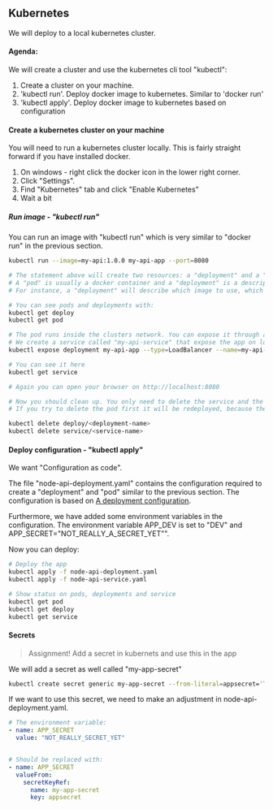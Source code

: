 ## Kubernetes

We will deploy to a local kubernetes cluster. 

#### Agenda: 
We will create a cluster and use the kubernetes cli tool "kubectl": 
1. Create a cluster on your machine.
2. 'kubectl run'. Deploy docker image to kubernetes. Similar to 'docker run'
3. 'kubectl apply'. Deploy docker image to kubernetes based on configuration


#### Create a kubernetes cluster on your machine 
You will need to run a kubernetes cluster locally. This is fairly straight forward if you have installed docker.
 1. On windows - right click the docker icon in the lower right corner. 
 2. Click "Settings". 
 3. Find "Kubernetes" tab and click "Enable Kubernetes"
 4. Wait a bit

##### Run image - "kubectl run"
You can run an image with "kubectl run" which is very similar to "docker run" in the previous section.

```bash
kubectl run --image=my-api:1.0.0 my-api-app --port=8080

# The statement above will create two resources: a "deployment" and a "pod". 
# A "pod" is usually a docker container and a "deployment" is a description of the "desired state" after a deploy.
# For instance, a "deployment" will describe which image to use, which ports to expose and how many instances of an app

# You can see pods and deployments with:
kubectl get deploy
kubectl get pod

# The pod runs inside the clusters network. You can expose it through a service which we will call my-api-service. 
# We create a service called "my-api-service" that expose the app on localhost:8080.      
kubectl expose deployment my-api-app --type=LoadBalancer --name=my-api-service --port=8080

# You can see it here
kubectl get service

# Again you can open your browser on http://localhost:8080

# Now you should clean up. You only need to delete the service and the "deployment", and not the pod 
# If you try to delete the pod first it will be redeployed, because the "deployment" expects a running pod.

kubectl delete deploy/<deployment-name>
kubectl delete service/<service-name>
```
 
#### Deploy configuration - "kubectl apply"
We want "Configuration as code". 

The file "node-api-deployment.yaml" contains the configuration required to create a "deployment" and "pod" similar to the previous section. The configuration is based on [A deployment configuration](https://kubernetes.io/docs/concepts/workloads/controllers/deployment/#creating-a-deployment).

Furthermore, we have added some environment variables in the configuration. The environment variable APP_DEV is set to "DEV" and APP_SECRET="NOT_REALLY_A_SECRET_YET"".

Now you can deploy:
```bash
# Deploy the app
kubectl apply -f node-api-deployment.yaml
kubectl apply -f node-api-service.yaml

# Show status on pods, deployments and service
kubectl get pod
kubectl get deploy
kubectl get service

```   

#### Secrets

> Assignment! Add a secret in kubernets and use this in the app

We will add a secret as well called "my-app-secret"
```bash
kubectl create secret generic my-app-secret --from-literal=appsecret='This is a very secret message'
```

If we want to use this secret, we need to make an adjustment in node-api-deployment.yaml.

```yaml
# The environment variable:
- name: APP_SECRET
  value: "NOT_REALLY_SECRET_YET"


# Should be replaced with:
- name: APP_SECRET
  valueFrom:
    secretKeyRef:
      name: my-app-secret
      key: appsecret
``` 